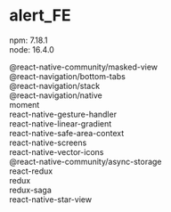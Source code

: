 # alert_FE
npm: 7.18.1 <br />
node: 16.4.0 <br />

@react-native-community/masked-view <br />
@react-navigation/bottom-tabs <br />
@react-navigation/stack <br />
@react-navigation/native <br />
moment <br />
react-native-gesture-handler <br />
react-native-linear-gradient <br />
react-native-safe-area-context <br />
react-native-screens <br />
react-native-vector-icons <br />
@react-native-community/async-storage <br />
react-redux <br />
redux <br />
redux-saga <br />
react-native-star-view <br />